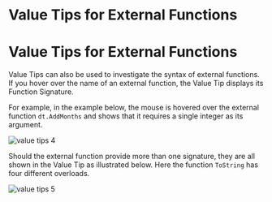 # Value Tips for External Functions

# Value Tips for External Functions

Value Tips can also be used to investigate the syntax of external functions. If you hover over the name of an external function, the Value Tip displays its Function Signature.

For example, in the example below, the mouse is hovered over the external function `dt.AddMonths` and shows that it requires a single integer as its argument.

![value tips 4](site:img/value-tips-4.png)

Should the external function provide more than one signature, they are all shown in the Value Tip as illustrated below. Here the function `ToString` has four different overloads.

![value tips 5](site:img/value-tips-5.png)
